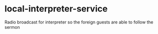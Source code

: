 # local-interpreter-service
Radio broadcast for interpreter so the foreign guests are able to follow the sermon
